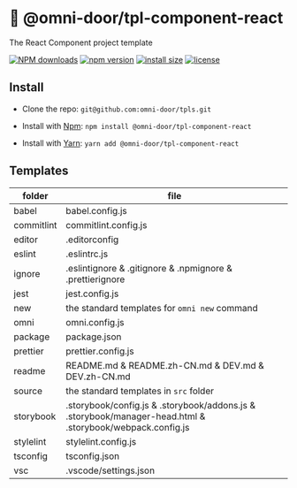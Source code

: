 # 🐸 @omni-door/tpl-component-react
The React Component project template

[![NPM downloads](http://img.shields.io/npm/dm/%40omni-door%2Ftpl-component-react.svg?style=flat-square)](https://www.npmjs.com/package/@omni-door/tpl-component-react)
[![npm version](https://badge.fury.io/js/%40omni-door%2Ftpl-component-react.svg)](https://badge.fury.io/js/%40omni-door%2Ftpl-component-react)
[![install size](https://packagephobia.now.sh/badge?p=%40omni-door%2Ftpl-component-react)](https://packagephobia.now.sh/result?p=%40omni-door%2Ftpl-component-react)
[![license](http://img.shields.io/npm/l/%40omni-door%2Ftpl-component-react.svg)](https://github.com/omni-door/tpls/blob/master/packages/tpl-component-react/LICENSE)

## Install
* Clone the repo: `git@github.com:omni-door/tpls.git`

* Install with [Npm](https://www.npmjs.com/package/@omni-door/tpl-component-react): `npm install @omni-door/tpl-component-react`

* Install with [Yarn](https://yarnpkg.com/en/package/@omni-door/tpl-component-react): `yarn add @omni-door/tpl-component-react`

## Templates
| folder | file |
| --- | --- |
| babel | babel.config.js |
| commitlint | commitlint.config.js |
| editor | .editorconfig |
| eslint | .eslintrc.js |
| ignore | .eslintignore & .gitignore & .npmignore & .prettierignore |
| jest | jest.config.js |
| new | the standard templates for `omni new` command |
| omni | omni.config.js |
| package | package.json |
| prettier | prettier.config.js |
| readme | README.md & README.zh-CN.md & DEV.md & DEV.zh-CN.md |
| source | the standard templates in `src` folder |
| storybook | .storybook/config.js & .storybook/addons.js & .storybook/manager-head.html & .storybook/webpack.config.js |
| stylelint | stylelint.config.js |
| tsconfig | tsconfig.json |
| vsc | .vscode/settings.json |